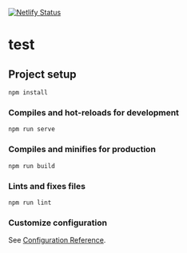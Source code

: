 [![Netlify Status](https://api.netlify.com/api/v1/badges/6a0caadf-4c61-49a5-976c-aaf4de63b673/deploy-status)](https://app.netlify.com/sites/happy-bell-9ca085/deploys)
# test

## Project setup
```
npm install
```

### Compiles and hot-reloads for development
```
npm run serve
```

### Compiles and minifies for production
```
npm run build
```

### Lints and fixes files
```
npm run lint
```

### Customize configuration
See [Configuration Reference](https://cli.vuejs.org/config/).
